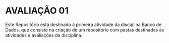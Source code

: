 # AVALIAÇÃO 01

Este Repositório está destinado à primeira atividade da disciplina Banco de Dados, que consiste na criação de um repositório com pastas destinadas às atividades e avaliações da disciplina.
